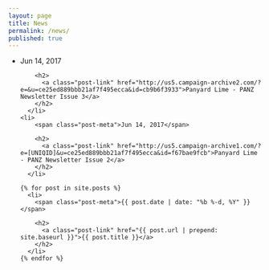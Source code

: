 ```yaml
---
layout: page
title: News
permalink: /news/
published: true
---
```


<ul class="post-list">
    <li>
        <span class="post-meta">Jun 14, 2017</span>

        <h2>
          <a class="post-link" href="http://us5.campaign-archive2.com/?e=&u=ce25ed889bbb21af7f495ecca&id=cb9b6f3933">Panyard Lime - PANZ Newsletter Issue 3</a>
        </h2>
      </li>  
    <li>
        <span class="post-meta">Jun 14, 2017</span>

        <h2>
          <a class="post-link" href="http://us5.campaign-archive1.com/?e=[UNIQID]&u=ce25ed889bbb21af7f495ecca&id=f67bae9fcb">Panyard Lime - PANZ Newsletter Issue 2</a>
        </h2>
      </li>
      
    {% for post in site.posts %}
      <li>
        <span class="post-meta">{{ post.date | date: "%b %-d, %Y" }}</span>

        <h2>
          <a class="post-link" href="{{ post.url | prepend: site.baseurl }}">{{ post.title }}</a>
        </h2>
      </li>
    {% endfor %}
  </ul>

<!--   <p class="rss-subscribe">subscribe <a href="{{ "/feed.xml" | prepend: site.baseurl }}">via RSS</a></p> -->
